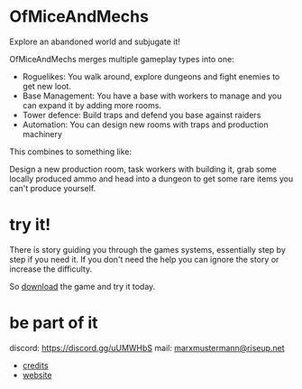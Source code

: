 # OfMiceAndMechs

Explore an abandoned world and subjugate it!

OfMiceAndMechs merges multiple gameplay types into one:

* Roguelikes: You walk around, explore dungeons and fight enemies to get new loot.
* Base Management: You have a base with workers to manage and you can expand it by adding more rooms.
* Tower defence: Build traps and defend you base against raiders
* Automation: You can design new rooms with traps and production machinery

This combines to something like:

Design a new production room, task workers with building it, grab some locally produced ammo and head into a dungeon to get some rare items you can't produce yourself.

# try it!

There is story guiding you through the games systems, essentially step by step if you need it.
If you don't need the help you can ignore the story or increase the difficulty.

So [download](INSTALL.md) the game and try it today.

# be part of it

discord: https://discord.gg/uUMWHbS
mail: marxmustermann@riseup.net

* [credits](CREDITS.md)
* [website](http://ofmiceandmechs.com/)

